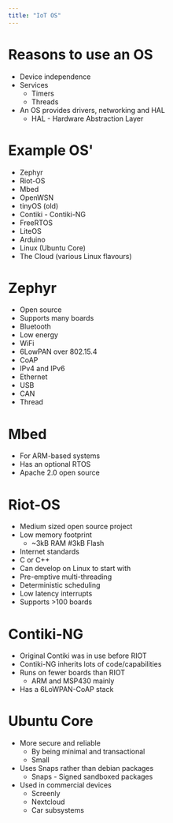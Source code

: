 ```yaml
---
title: "IoT OS"
---
```

# **Reasons to use an OS**
- Device independence
- Services
	- Timers
	- Threads
- An OS provides drivers, networking and HAL 
	- HAL - Hardware Abstraction Layer
# **Example OS'**
- Zephyr 
- Riot-OS
- Mbed
- OpenWSN
- tinyOS (old)
- Contiki - Contiki-NG
- FreeRTOS
- LiteOS
- Arduino
- Linux (Ubuntu Core)
- The Cloud (various Linux flavours)
# **Zephyr**
- Open source  
- Supports many boards
- Bluetooth
- Low energy
- WiFi
- 6LowPAN over 802.15.4    
- CoAP
- IPv4 and IPv6 
- Ethernet
- USB
- CAN
- Thread
# **Mbed**
- For ARM-based systems
- Has an optional RTOS
- Apache 2.0 open source 
# **Riot-OS**
- Medium sized open source project
- Low memory footprint
	- ~3kB RAM \#3kB Flash
- Internet standards
- C or C++
- Can develop on Linux to start with
- Pre-emptive multi-threading
- Deterministic scheduling
- Low latency interrupts
- Supports >100 boards
# **Contiki-NG**
- Original Contiki was in use before RIOT
- Contiki-NG inherits lots of code/capabilities
- Runs on fewer boards than RIOT
	- ARM and MSP430 mainly
- Has a 6LoWPAN-CoAP stack
# **Ubuntu Core**
- More secure and reliable
	- By being minimal and transactional
	- Small
- Uses Snaps rather than debian packages
	- Snaps - Signed sandboxed packages
- Used in commercial devices
	- Screenly
	- Nextcloud
	- Car subsystems
